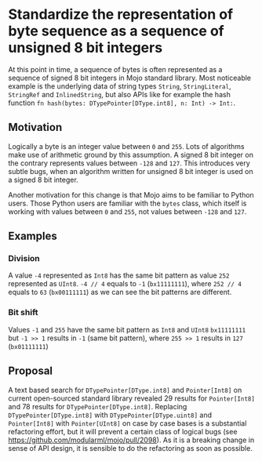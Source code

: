 # Standardize the representation of byte sequence as a sequence of unsigned 8 bit integers

At this point in time, a sequence of bytes is often represented as a sequence of
signed 8 bit integers in Mojo standard library.  Most noticeable example is the
underlying data of string types `String`, `StringLiteral`, `StringRef` and
`InlinedString`, but also APIs like for example the hash function `fn
hash(bytes: DTypePointer[DType.int8], n: Int) -> Int:`.

## Motivation

Logically a byte is an integer value between `0` and `255`. Lots of algorithms
make use of arithmetic ground by this assumption.  A signed 8 bit integer on
the contrary represents values between `-128` and `127`. This introduces very
subtle bugs, when an algorithm written for unsigned 8 bit integer is used on a
signed 8 bit integer.

Another motivation for this change is that Mojo aims to be familiar to Python
users. Those Python users are familiar with the `bytes` class, which itself is
working with values between `0` and `255`, not values between `-128` and `127`.

## Examples

### Division

A value `-4` represented as `Int8` has the same bit pattern as value `252`
represented as `UInt8`.  `-4 // 4` equals to `-1` (`bx11111111`), where `252 //
4` equals to `63` (`bx00111111`) as we can see the bit patterns are different.

### Bit shift

Values `-1` and `255` have the same bit pattern as `Int8` and `UInt8`
`bx11111111` but `-1 >> 1` results in `-1` (same bit pattern), where `255 >> 1`
results in `127` (`bx01111111`)

## Proposal

A text based search for `DTypePointer[DType.int8]` and `Pointer[Int8]` on
current open-sourced standard library revealed 29 results for `Pointer[Int8]`
and 78 results for `DTypePointer[DType.int8]`.  Replacing
`DTypePointer[DType.int8]` with `DTypePointer[DType.uint8]` and `Pointer[Int8]`
with `Pointer[UInt8]` on case by case bases is a substantial refactoring effort,
but it will prevent a certain class of logical bugs (see
<https://github.com/modularml/mojo/pull/2098>). As it is a breaking change in
sense of API design, it is sensible to do the refactoring as soon as possible.
